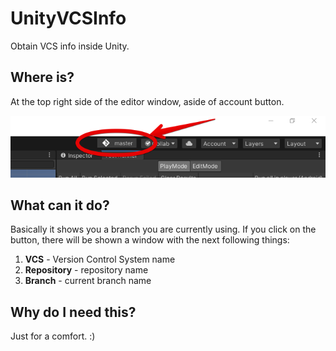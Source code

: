 # UnityVCSInfo
Obtain VCS info inside Unity.

## Where is? 
At the top right side of the editor window, aside of account button.

![Where is location](./docs/where_is.png)

## What can it do?
Basically it shows you a branch you are currently using. If you click on the button, there will be shown a window with the next following things:
1. __VCS__ - Version Control System name
2. __Repository__ - repository name
3. __Branch__ - current branch name

## Why do I need this?
Just for a comfort. :)
